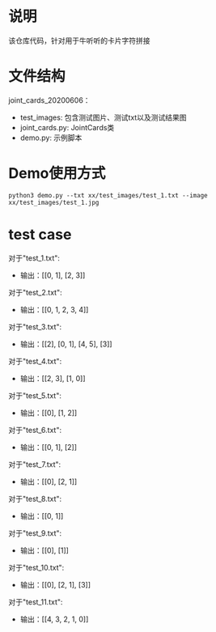 # 说明
该仓库代码，针对用于牛听听的卡片字符拼接

# 文件结构
joint_cards_20200606：
 - test_images: 包含测试图片、测试txt以及测试结果图
 - joint_cards.py: JointCards类
 - demo.py: 示例脚本

# Demo使用方式
`python3 demo.py --txt xx/test_images/test_1.txt --image xx/test_images/test_1.jpg`

# test case
对于"test_1.txt":
- 输出：[[0, 1], [2, 3]]

对于"test_2.txt":
- 输出：[[0, 1, 2, 3, 4]]

对于"test_3.txt":
- 输出：[[2], [0, 1], [4, 5], [3]]

对于"test_4.txt":
- 输出：[[2, 3], [1, 0]]

对于"test_5.txt":
- 输出：[[0], [1, 2]]

对于"test_6.txt":
- 输出：[[0, 1], [2]]

对于"test_7.txt":
- 输出：[[0], [2, 1]]

对于"test_8.txt":
- 输出：[[0, 1]]

对于"test_9.txt":
- 输出：[[0], [1]]

对于"test_10.txt":
- 输出：[[0], [2, 1], [3]]

对于"test_11.txt":
- 输出：[[4, 3, 2, 1, 0]]

